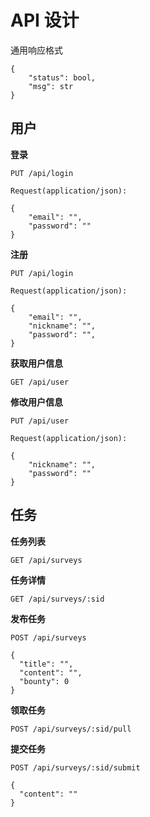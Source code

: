 # API 设计

通用响应格式

```
{
    "status": bool,
    "msg": str
}
```



## 用户

**登录**

```
PUT /api/login

Request(application/json):

{
    "email": "",
    "password": ""
}
```



**注册**

```
PUT /api/login

Request(application/json):

{
    "email": "",
    "nickname": "",
    "password": "",
}
```



**获取用户信息**

```
GET /api/user
```



**修改用户信息**

```
PUT /api/user

Request(application/json):

{
    "nickname": "",
    "password": ""
}
```





## 任务

**任务列表**

```
GET /api/surveys
```



**任务详情**

```
GET /api/surveys/:sid
```



**发布任务**

```
POST /api/surveys

{
  "title": "",
  "content": "",
  "bounty": 0
}
```



**领取任务**

```
POST /api/surveys/:sid/pull
```



**提交任务**

```
POST /api/surveys/:sid/submit

{
  "content": ""
}
```





